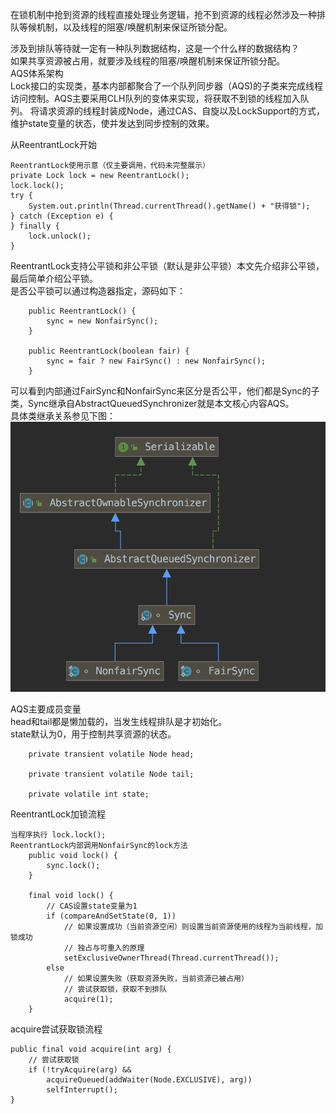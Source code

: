 在锁机制中抢到资源的线程直接处理业务逻辑，抢不到资源的线程必然涉及一种排队等候机制，以及线程的阻塞/唤醒机制来保证所锁分配。  

涉及到排队等待就一定有一种队列数据结构，这是一个什么样的数据结构？   
如果共享资源被占用，就要涉及线程的阻塞/唤醒机制来保证所锁分配。    
AQS体系架构     
Lock接口的实现类，基本内部都聚合了一个队列同步器（AQS)的子类来完成线程访问控制。AQS主要采用CLH队列的变体来实现，将获取不到锁的线程加入队列。
将请求资源的线程封装成Node，通过CAS、自旋以及LockSupport的方式，维护state变量的状态，使并发达到同步控制的效果。

从ReentrantLock开始

```
ReentrantLock使用示意（仅主要调用，代码未完整展示）
private Lock lock = new ReentrantLock();
lock.lock();
try {
    System.out.println(Thread.currentThread().getName() + "获得锁");
} catch (Exception e) {
} finally {
    lock.unlock();
}
```
ReentrantLock支持公平锁和非公平锁（默认是非公平锁）本文先介绍非公平锁，最后简单介绍公平锁。    
是否公平锁可以通过构造器指定，源码如下：
```
    public ReentrantLock() {
        sync = new NonfairSync();
    }

    public ReentrantLock(boolean fair) {
        sync = fair ? new FairSync() : new NonfairSync();
    }
```
可以看到内部通过FairSync和NonfairSync来区分是否公平，他们都是Sync的子类，Sync继承自AbstractQueuedSynchronizer就是本文核心内容AQS。   
具体类继承关系参见下图：    
![锁内部基于AQS的实现](../../assets/img/锁AQS实现.png)

AQS主要成员变量   
head和tail都是懒加载的，当发生线程排队是才初始化。   
state默认为0，用于控制共享资源的状态。  
```
    private transient volatile Node head;   
    
    private transient volatile Node tail;
    
    private volatile int state;
```
ReentrantLock加锁流程   
```
当程序执行 lock.lock();
ReentrantLock内部调用NonfairSync的lock方法
    public void lock() {
        sync.lock();
    }
    
    final void lock() {
        // CAS设置state变量为1
        if (compareAndSetState(0, 1))
            // 如果设置成功（当前资源空闲）则设置当前资源使用的线程为当前线程，加锁成功
            // 独占与可重入的原理
            setExclusiveOwnerThread(Thread.currentThread());
        else
            // 如果设置失败（获取资源失败，当前资源已被占用）
            // 尝试获取锁，获取不到排队
            acquire(1);
    }
```
acquire尝试获取锁流程  
``` 
public final void acquire(int arg) {
    // 尝试获取锁
    if (!tryAcquire(arg) &&
        acquireQueued(addWaiter(Node.EXCLUSIVE), arg))
        selfInterrupt();
}
```